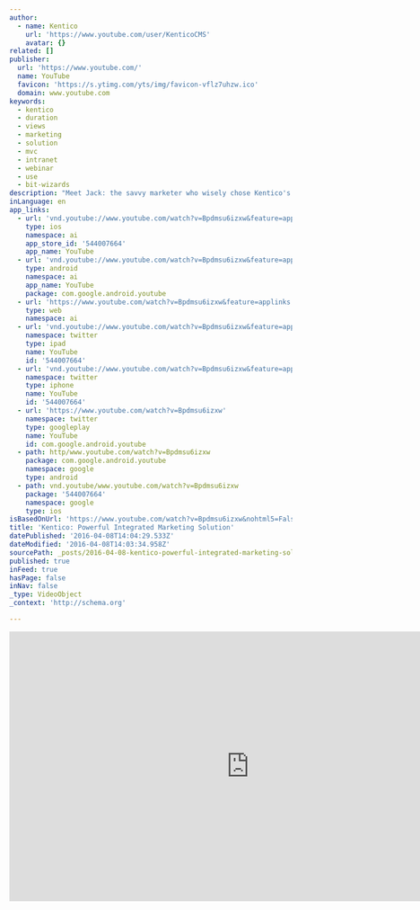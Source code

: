 ```yaml
---
author:
  - name: Kentico
    url: 'https://www.youtube.com/user/KenticoCMS'
    avatar: {}
related: []
publisher:
  url: 'https://www.youtube.com/'
  name: YouTube
  favicon: 'https://s.ytimg.com/yts/img/favicon-vflz7uhzw.ico'
  domain: www.youtube.com
keywords:
  - kentico
  - duration
  - views
  - marketing
  - solution
  - mvc
  - intranet
  - webinar
  - use
  - bit-wizards
description: "Meet Jack: the savvy marketer who wisely chose Kentico's integrated marketing solution for all his web, sales and marketing needs! Check out our new product video produced by Bit-Wizards! And accelerate to success along with Jack!"
inLanguage: en
app_links:
  - url: 'vnd.youtube://www.youtube.com/watch?v=Bpdmsu6izxw&feature=applinks'
    type: ios
    namespace: ai
    app_store_id: '544007664'
    app_name: YouTube
  - url: 'vnd.youtube://www.youtube.com/watch?v=Bpdmsu6izxw&feature=applinks'
    type: android
    namespace: ai
    app_name: YouTube
    package: com.google.android.youtube
  - url: 'https://www.youtube.com/watch?v=Bpdmsu6izxw&feature=applinks'
    type: web
    namespace: ai
  - url: 'vnd.youtube://www.youtube.com/watch?v=Bpdmsu6izxw&feature=applinks'
    namespace: twitter
    type: ipad
    name: YouTube
    id: '544007664'
  - url: 'vnd.youtube://www.youtube.com/watch?v=Bpdmsu6izxw&feature=applinks'
    namespace: twitter
    type: iphone
    name: YouTube
    id: '544007664'
  - url: 'https://www.youtube.com/watch?v=Bpdmsu6izxw'
    namespace: twitter
    type: googleplay
    name: YouTube
    id: com.google.android.youtube
  - path: http/www.youtube.com/watch?v=Bpdmsu6izxw
    package: com.google.android.youtube
    namespace: google
    type: android
  - path: vnd.youtube/www.youtube.com/watch?v=Bpdmsu6izxw
    package: '544007664'
    namespace: google
    type: ios
isBasedOnUrl: 'https://www.youtube.com/watch?v=Bpdmsu6izxw&nohtml5=False'
title: 'Kentico: Powerful Integrated Marketing Solution'
datePublished: '2016-04-08T14:04:29.533Z'
dateModified: '2016-04-08T14:03:34.958Z'
sourcePath: _posts/2016-04-08-kentico-powerful-integrated-marketing-solution.md
published: true
inFeed: true
hasPage: false
inNav: false
_type: VideoObject
_context: 'http://schema.org'

---
```

<iframe src="https://cdn.embedly.com/widgets/media.html?src=https%3A%2F%2Fwww.youtube.com%2Fembed%2FBpdmsu6izxw%3Ffeature%3Doembed&amp;url=https%3A%2F%2Fwww.youtube.com%2Fwatch%3Fv%3DBpdmsu6izxw%26nohtml5%3DFalse&amp;image=https%3A%2F%2Fi.ytimg.com%2Fvi%2FBpdmsu6izxw%2Fhqdefault.jpg&amp;key=b7d04c9b404c499eba89ee7072e1c4f7&amp;type=text%2Fhtml&amp;schema=youtube" width="854" height="480" scrolling="no" frameborder="0" allowfullscreen="allowfullscreen" style=""></iframe>
